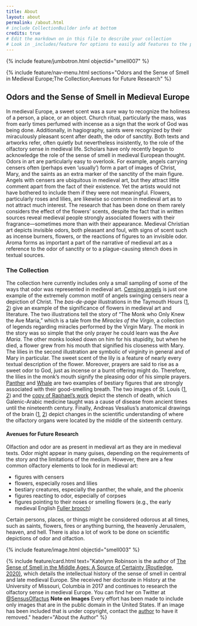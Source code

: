 ```yaml
---
title: About
layout: about
permalink: /about.html
# include CollectionBuilder info at bottom
credits: true
# Edit the markdown on in this file to describe your collection
# Look in _includes/feature for options to easily add features to the page
---
```


{% include feature/jumbotron.html objectid="smell007" %}

{% include feature/nav-menu.html sections="Odors and the Sense of Smell in Medieval Europe;The Collection;Avenues for Future Research" %}

## Odors and the Sense of Smell in Medieval Europe

In medieval Europe, a sweet scent was a sure way to recognize the holiness of a person, a place, or an object. 
Church ritual, particularly the mass, was from early times perfumed with incense as a sign that the work of God was being done. 
Additionally, in hagiography, saints were recognized by their miraculously pleasant scent after death, the odor of sanctity. 
Both texts and artworks refer, often quietly but nevertheless insistently, to the role of the olfactory sense in medieval life. 
Scholars have only recently begun to acknowledge the role of the sense of smell in medieval European thought. 
Odors in art are particularly easy to overlook. 
For example, angels carrying censers often (perhaps even ‘usually’) form a part of images of Christ, Mary, and the saints as an extra marker of the sanctity of the main figure. 
Angels with censers are ubiquitous in medieval art, but they attract little comment apart from the fact of their existence. 
Yet the artists would not have bothered to include them if they were not meaningful. 
Flowers, particularly roses and lilies, are likewise so common in medieval art as to not attract much interest. 
The research that has been done on them rarely considers the effect of the flowers’ scents, despite the fact that in written sources reveal medieval people strongly associated flowers with their fragrance—sometimes more than with their appearance. 
Medieval Christian art depicts invisible odors, both pleasant and foul, with signs of scent such as incense burners, flowers, or the reactions of figures to an invisible odor. 
Aroma forms as important a part of the narrative of medieval art as a reference to the odor of sanctity or to a plague-causing stench does in textual sources.

### The Collection

The collection here currently includes only a small sampling of some of the ways that odor was represented in medieval art. 
[Censing angels](https://sensusolfactus.github.io/medievalsmells/item.html?id=smell001) is just one example of the extremely common motif of angels swinging censers near a depiction of Christ. 
The *bas-de-page* illustrations in the Taymouth Hours ([1](https://sensusolfactus.github.io/medievalsmells/item.html?id=smell002), [2](https://sensusolfactus.github.io/medievalsmells/item.html?id=smell003)) give an example of the significance of flowers in medieval art and literature. 
The two illustrations tell the story of “The Monk who Only Knew the Ave Maria,” which is a tale from the *Miracles of the Virgin*, a collection of legends regarding miracles performed by the Virgin Mary. 
The monk in the story was so simple that the only prayer he could learn was the *Ave Maria*. 
The other monks looked down on him for his stupidity, but when he died, a flower grew from his mouth that signified his closeness with Mary. 
The lilies in the second illustration are symbolic of virginity in general and of Mary in particular. 
The sweet scent of the lily is a feature of nearly every textual description of the flower. 
Moreover, prayers are said to rise as a sweet odor to God, just as incense or a burnt offering might do. 
Therefore, the lilies in the monk’s mouth signify the pleasing odor of his simple prayers. 
[Panther](https://sensusolfactus.github.io/medievalsmells/item.html?id=smell004) and [Whale](https://sensusolfactus.github.io/medievalsmells/item.html?id=smell005) are two examples of bestiary figures that are strongly associated with their good-smelling breath. 
The two images of St. Louis ([1](https://sensusolfactus.github.io/medievalsmells/item.html?id=smell006), [2](https://sensusolfactus.github.io/medievalsmells/item.html?id=smell007)) and the [copy of Raphael’s work](https://sensusolfactus.github.io/medievalsmells/item.html?id=smell008) depict the stench of death, which Galenic-Arabic medicine taught was a cause of disease from ancient times until the nineteenth century. 
Finally, Andreas Vesalius’s anatomical drawings of the brain ([1](https://sensusolfactus.github.io/medievalsmells/item.html?id=smell009), [2](https://sensusolfactus.github.io/medievalsmells/item.html?id=smell010)) depict changes in the scientific understanding of where the olfactory organs were located by the middle of the sixteenth century. 

#### Avenues for Future Research

Olfaction and odor are as present in medieval art as they are in medieval texts. 
Odor might appear in many guises, depending on the requirements of the story and the limitations of the medium.
However, there are a few common olfactory elements to look for in medieval art: 

- figures with censers
- flowers, especially roses and lilies
- bestiary creatures, especially the panther, the whale, and the phoenix
- figures reacting to odor, especially of corpses
- figures pointing to their noses or smelling flowers (e.g., the early medieval English [Fuller brooch](https://www.britishmuseum.org/collection/object/H_1952-0404-1)) 

Certain persons, places, or things might be considered odorous at all times, such as saints, flowers, fires or anything burning, the heavenly Jerusalem, heaven, and hell. 
There is also a lot of work to be done on scientific depictions of odor and olfaction. 

{% include feature/image.html objectid="smell003" %}

{% include feature/card.html text="Katelynn Robinson is the author of [The Sense of Smell in the Middle Ages: A Source of Certainty (Routledge, 2020)](https://www.routledge.com/The-Sense-of-Smell-in-the-Middle-Ages-A-Source-of-Certainty/Robinson/p/book/9780367000684), which details the intellectual history of the sense of smell in central and late medieval Europe. She received her doctorate in History at the University of Missouri, Columbia in 2017 and continues to research the olfactory sense in medieval Europe. You can find her on Twitter at [@SensusOlfactus](https://twitter.com/sensusolfactus) **Note on Images** Every effort has been made to include only images that are in the public domain in the United States. If an image has been included that is under copyright, contact the [author](katelynn.robinson@hotmail.com) to have it removed." header="About the Author" %}

